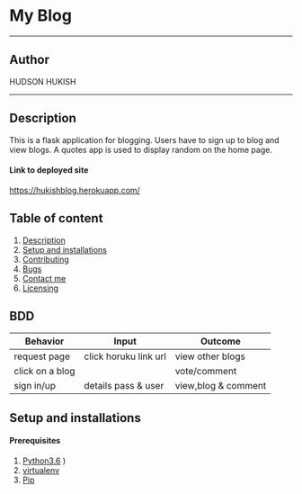 # My Blog

------------------------------------------------------------------------

## Author

HUDSON HUKISH

--------------
## Description
This is a flask application for blogging. Users have to sign up to blog and view blogs. A quotes app is used to display random on the home page.

#### Link to deployed site
https://hukishblog.herokuapp.com/

## Table of content
1. [Description](#description)
2. [Setup and installations](#setup-and-installations)
3. [Contributing](#contributing)
4. [Bugs](#bugs)
5. [Contact me](#support-and-contact-details)
6. [Licensing](#license)

## BDD
| Behavior           | Input                 | Outcome                            |
| -------------------|-----------------------| -----------------------------------|
| request page       | click horuku link url | view other blogs                   |
| click on a blog    |                       | vote/comment                       |
| sign in/up         | details pass & user   | view,blog & comment                |


## Setup and installations
#### Prerequisites
1. [Python3.6](https://www.python.org/downloads/)
)
2. [virtualenv](https://virtualenv.pypa.io/en/stable/installation/)
3. [Pip](https://pip.pypa.io/en/stable/installing/)
